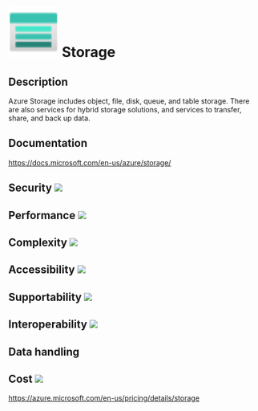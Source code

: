 # <img src ="../img/Storage.svg" width=100 /> Storage                 



## Description										
Azure Storage includes object, file, disk, queue, and table storage. There are also services for hybrid storage solutions, and services to transfer, share, and back up data.



## Documentation
https://docs.microsoft.com/en-us/azure/storage/


## Security		<img src="../img/star.png" width=100 />  



## Performance		<img src="../img/star.png" width=100 />


	
## Complexity		<img src="../img/star.png" width=100 />



## Accessibility		<img src="../img/star.png" width=100 />



## Supportability		<img src="../img/star.png" width=100 />



## Interoperability		<img src="../img/star.png" width=100 />



## Data handling



## Cost 		<img src="../img/star.png" width=100 />

https://azure.microsoft.com/en-us/pricing/details/storage




